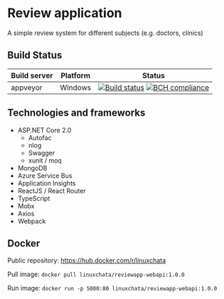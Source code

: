 # Review application
A simple review system for different subjects (e.g. doctors, clinics)

## Build Status
| Build server| Platform       | Status      |
|-------------|----------------|-------------|
| appveyor    | Windows        |[![Build status](https://ci.appveyor.com/api/projects/status/84djajia77jann58?svg=true)](https://ci.appveyor.com/project/linuxchata/review-app/branch/master) [![BCH compliance](https://bettercodehub.com/edge/badge/linuxchata/review-app?branch=master)](https://bettercodehub.com/) |

## Technologies and frameworks
* ASP.NET Core 2.0
    * Autofac
    * nlog
    * Swagger
    * xunit / moq
* MongoDB
* Azure Service Bus
* Application Insights
* ReactJS / React Router
* TypeScript
* Mobx
* Axios
* Webpack

## Docker
Public repository:
https://hub.docker.com/r/linuxchata

Pull image:
`docker pull linuxchata/reviewapp-webapi:1.0.0`

Run image:
`docker run -p 5000:80 linuxchata/reviewapp-webapi:1.0.0`
